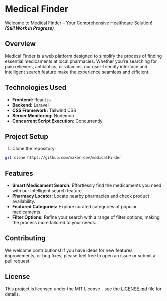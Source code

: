 # Medical Finder

Welcome to Medical Finder – Your Comprehensive Healthcare Solution!
***(Still Work in Progress)***

## Overview

Medical Finder is a web platform designed to simplify the process of finding essential medicaments at local pharmacies. Whether you're searching for pain relievers, antibiotics, or vitamins, our user-friendly interface and intelligent search feature make the experience seamless and efficient.

## Technologies Used

- **Frontend:** React.js
- **Backend:** Laravel
- **CSS Framework:** Tailwind CSS
- **Server Monitoring:** Nodemon
- **Concurrent Script Execution:** Concurrently

## Project Setup

1. Clone the repository:

```bash
git clone https://github.com/maker-dev/medicalFinder
```

## Features

- **Smart Medicament Search:** Effortlessly find the medicaments you need with our intelligent search feature.
- **Pharmacy Locator:** Locate nearby pharmacies and check product availability.
- **Featured Categories:** Explore curated categories of popular medicaments.
- **Filter Options:** Refine your search with a range of filter options, making the process more tailored to your needs.

## Contributing

We welcome contributions! If you have ideas for new features, improvements, or bug fixes, please feel free to open an issue or submit a pull request.

## License

This project is licensed under the MIT License - see the [LICENSE.md](LICENSE.md) file for details.
